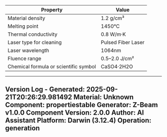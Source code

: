 | Property | Value |
|----------|-------|
| Material density | 1.2 g/cm³ |
| Melting point | 1450°C |
| Thermal conductivity | 0.8 W/m·K |
| Laser type for cleaning | Pulsed Fiber Laser |
| Laser wavelength | 1064nm |
| Fluence range | 0.5–2.0 J/cm² |
| Chemical formula or scientific symbol | CaSO4·2H2O |


---
Version Log - Generated: 2025-09-21T20:26:29.981492
Material: Unknown
Component: propertiestable
Generator: Z-Beam v1.0.0
Component Version: 2.0.0
Author: AI Assistant
Platform: Darwin (3.12.4)
Operation: generation
---